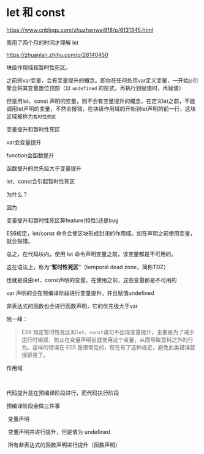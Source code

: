 # let 和 const

https://www.cnblogs.com/zhuzhenwei918/p/6131345.html



我用了两个月的时间才理解 let

https://zhuanlan.zhihu.com/p/28140450



块级作用域和暂时性死区。

之前的var变量，会有变量提升的概念。即你在任何处用var定义变量，一开始js引擎会将其变量置位顶部（以 `undefined` 的形式，再执行到赋值时，再赋值）

但是用let、const 声明的变量，则不会有变量提升的概念，在定义let之前，不能调用let声明的变量，不然会报错，在块级作用域的开始到let声明的前一行，这块区域被称为`暂时性死区`





变量提升和暂时性死区

var会变量提升

function会函数提升

函数提升的优先级大于变量提升



let、const会引起暂时性死区

为什么？

因为

变量提升和暂时性死区算feature(特性)还是bug



ES6规定，let/const 命令会使区块形成封闭的作用域。如在声明之前使用变量，就会报错。

总之，在代码块内，使用 let 命令声明变量之前，该变量都是不可用的。

这在语法上，称为“**暂时性死区**”（temporal dead zone，简称TDZ）



也就是说由let、const声明的变量，在使用之前，这些变量都是不可用的

var 声明的会在预编译阶段进行变量提升，并且赋值undefined

非表达式的函数也会进行函数声明，它的优先级大于var





阮一峰：

> ES6 规定暂时性死区和`let`、`const`语句不出现变量提升，主要是为了减少运行时错误，防止在变量声明前就使用这个变量，从而导致意料之外的行为。这样的错误在 ES5 是很常见的，现在有了这种规定，避免此类错误就很容易了。

















作用域

​	

代码提升是在预编译阶段进行，而代码执行阶段



预编译阶段会做三件事

​	变量声明

​	变量声明并进行提升，但是值为 undefined

​	所有非表达式的函数声明进行提升（函数声明）













